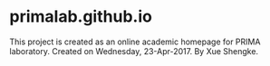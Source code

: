 # primalab.github.io
This project is created as an online academic homepage for PRIMA laboratory.
Created on Wednesday, 23-Apr-2017.
By Xue Shengke.